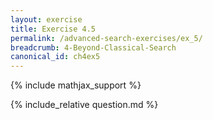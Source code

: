 ```yaml
---
layout: exercise
title: Exercise 4.5
permalink: /advanced-search-exercises/ex_5/
breadcrumb: 4-Beyond-Classical-Search
canonical_id: ch4ex5
---
```


{% include mathjax_support %}
<div id="hiddden">{% include_relative question.md %}</div>